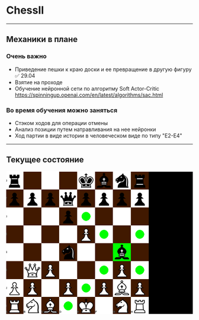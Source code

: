 # ChessII
____
## Механики в плане
### Очень важно
- Приведение пешки к краю доски и ее превращение в другую фигуру :white_check_mark: 29.04
- Взятие на проходе 
- Обучение нейронной сети по алгоритму Soft Actor-Critic https://spinningup.openai.com/en/latest/algorithms/sac.html
### Во время обучения можно заняться
- Стэком ходов для операции отмены
- Анализ позиции путем натравливания на нее нейронки
- Ход партии в виде истории в человеческом виде по типу "E2-E4"
____
## Текущее состояние
![til](./gifs/29_04.gif)